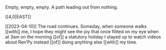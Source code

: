 Empty, empty, empty. 
A path leading out from nothing.

[[4,0|EAST]] 

[[2023-04-10]]
The road continues. 
Someday, when someone walks [[with]] me,
I hope they might see the joy that once
flitted on my eye when at 3am
on the morning [[of]] a statutory holiday
I stayed up to watch videos about Ren’Py
instead [[of]] doing anything else [[with]] my time.